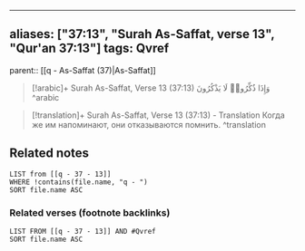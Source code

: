 
---
aliases: ["37:13", "Surah As-Saffat, verse 13", "Qur'an 37:13"]
tags: Qvref
---

parent:: [[q - As-Saffat (37)|As-Saffat]]

> [!arabic]+ Surah As-Saffat, Verse 13 (37:13)
> <span class="quran-arabic">وَإِذَا ذُكِّرُوا۟ لَا يَذْكُرُونَ</span>
^arabic

> [!translation]+ Surah As-Saffat, Verse 13 (37:13) - Translation
> Когда же им напоминают, они отказываются помнить.
^translation



## Related notes
```dataview
LIST from [[q - 37 - 13]]
WHERE !contains(file.name, "q - ")
SORT file.name ASC
```

### Related verses (footnote backlinks)
```dataview
LIST FROM [[q - 37 - 13]] AND #Qvref
SORT file.name ASC
```

